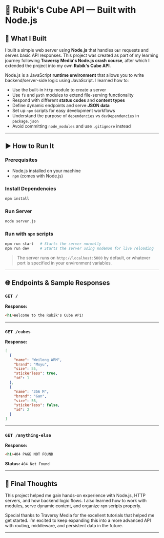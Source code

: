 # 🧩 Rubik's Cube API — Built with Node.js

## 📖 What I Built

I built a simple web server using **Node.js** that handles `GET` requests and serves basic API responses. This project was created as part of my learning journey following **Traversy Media's Node.js crash course**, after which I extended the project into my own **Rubik's Cube API**.

Node.js is a JavaScript **runtime environment** that allows you to write backend/server-side logic using JavaScript. I learned how to:

- Use the built-in `http` module to create a server
- Use `fs` and `path` modules to extend file-serving functionality
- Respond with different **status codes** and **content types**
- Define dynamic endpoints and serve **JSON data**
- Set up `npm` scripts for easy development workflows
- Understand the purpose of `dependencies` vs `devDependencies` in `package.json`
- Avoid committing `node_modules` and use `.gitignore` instead

---

## ▶️ How to Run It

### Prerequisites
- Node.js installed on your machine
- `npm` (comes with Node.js)

### Install Dependencies
```bash
npm install
```

### Run Server
```bash
node server.js
```

### Run with `npm` scripts
```bash
npm run start   # Starts the server normally
npm run dev     # Starts the server using nodemon for live reloading
```

> The server runs on `http://localhost:5000` by default, or whatever port is specified in your environment variables.

---

## 🌐 Endpoints & Sample Responses

### `GET /`

**Response:**
```html
<h1>Welcome to the Rubik's Cube API!
```

---

### `GET /cubes`

**Response:**
```json
[
  {
    "name": "Weilong WRM",
    "brand": "Moyu",
    "size": 55,
    "stickerless": true,
    "id": 1
  },
  {
    "name": "356 M",
    "brand": "Gan",
    "size": 56,
    "stickerless": false,
    "id": 2
  }
]
```

---

### `GET /anything-else`

**Response:**
```html
<h1>404 PAGE NOT FOUND
```

**Status:** `404 Not Found`

---

## 💬 Final Thoughts

This project helped me gain hands-on experience with Node.js, HTTP servers, and how backend logic flows. I also learned how to work with modules, serve dynamic content, and organize `npm` scripts properly.

Special thanks to Traversy Media for the excellent tutorials that helped me get started. I’m excited to keep expanding this into a more advanced API with routing, middleware, and persistent data in the future.

---